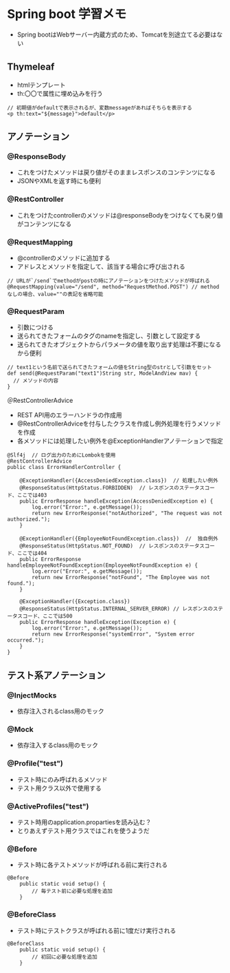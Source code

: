 # Spring boot 学習メモ

- Spring bootはWebサーバー内蔵方式のため、Tomcatを別途立てる必要はない

## Thymeleaf　
- htmlテンプレート
- th:〇〇で属性に埋め込みを行う
```
// 初期値がdefaultで表示されるが、変数messageがあればそちらを表示する
<p th:text="${message}">default</p>
```


## アノテーション
### @ResponseBody
- これをつけたメソッドは戻り値がそのままレスポンスのコンテンツになる
- JSONやXMLを返す時にも便利

### @RestController
- これをつけたcontrollerのメソッドは@responseBodyをつけなくても戻り値がコンテンツになる

### @RequestMapping
- @controllerのメソッドに追加する
- アドレスとメソッドを指定して、該当する場合に呼び出される
```
// URLが`/send`でmethodがpostの時にアノテーションをつけたメソッドが呼ばれる
@RequestMapping(value="/send", method="RequestMethod.POST") // methodなしの場合、value=""の表記を省略可能
```

### @RequestParam
- 引数につける
- 送られてきたフォームのタグのnameを指定し、引数として設定する
- 送られてきたオブジェクトからパラメータの値を取り出す処理は不要になるから便利
```
// text1という名前で送られてきたフォームの値をString型のstrとして引数をセット
def send(@RequestParam("text1")String str, ModelAndView mav) {
  // メソッドの内容
}
```

＠RestControllerAdvice
- REST API用のエラーハンドラの作成用
- @RestControllerAdviceを付与したクラスを作成し例外処理を行うメソッドを作成
- 各メソッドには処理したい例外を@ExceptionHandlerアノテーションで指定
```
@Slf4j  // ログ出力のためにLombokを使用
@RestControllerAdvice
public class ErrorHandlerController {

    @ExceptionHandler({AccessDeniedException.class})  // 処理したい例外
    @ResponseStatus(HttpStatus.FORBIDDEN)  // レスポンスのステータスコード、ここでは403
    public ErrorResponse handleException(AccessDeniedException e) {
        log.error("Error:", e.getMessage());
        return new ErrorResponse("notAuthorized", "The request was not authorized.");
    }

    @ExceptionHandler({EmployeeNotFoundException.class})  //  独自例外
    @ResponseStatus(HttpStatus.NOT_FOUND)  // レスポンスのステータスコード、ここでは404
    public ErrorResponse handleEmployeeNotFoundException(EmployeeNotFoundException e) {
        log.error("Error:", e.getMessage());
        return new ErrorResponse("notFound", "The Employee was not found.");
    }

    @ExceptionHandler({Exception.class})
    @ResponseStatus(HttpStatus.INTERNAL_SERVER_ERROR) // レスポンスのステータスコード、ここでは500
    public ErrorResponse handleException(Exception e) {
        log.error("Error:", e.getMessage());
        return new ErrorResponse("systemError", "System error occurred.");
    }
}
```

## テスト系アノテーション
### @InjectMocks
- 依存注入されるclass用のモック

### @Mock
- 依存注入するclass用のモック

### @Profile("test")
- テスト時にのみ呼ばれるメソッド
- テスト用クラス以外で使用する

### @ActiveProfiles("test")
- テスト時用のapplication.propartiesを読み込む？
- とりあえずテスト用クラスではこれを使うようだ

### @Before
- テスト時に各テストメソッドが呼ばれる前に実行される
```
@Before
    public static void setup() {
        // 毎テスト前に必要な処理を追加
    }
```

### @BeforeClass
- テスト時にテストクラスが呼ばれる前に1度だけ実行される
```
@BeforeClass
    public static void setup() {
        // 初回に必要な処理を追加
    }
```
